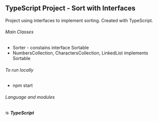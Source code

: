 ## TypeScript Project - Sort with Interfaces

Project using interfaces to implement sorting. Created with TypeScript.

###### Main Classes

- Sorter - constains interface Sortable
- NumbersCollection, CharactersCollection, LinkedList implements Sortable

###### To run locally

- npm start

###### Language and modules

:coffee: **_TypeScript_**
